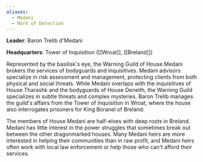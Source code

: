 ```yaml
---
aliases:
  - Medani
  - Mark of Detection
---
```

**Leader**: Baron Trelib d'Medani

**Headquarters**: Tower of Inquisition ([[Wroat]], [[Breland]])

Represented by the basilisk's eye, the Warning Guild of House Medani brokers the services of bodyguards and inquisitives. Medani advisors specialize in risk assessment and management, protecting clients from both physical and social threats. While Medani overlaps with the inquisitives of House Tharashk and the bodyguards of House Deneith, the Warning Guild specializes in subtle threats and complex mysteries. Baron Trelib manages the guild's affairs from the Tower of Inquisition in Wroat, where the house also interrogates prisoners for King Boranel of Breland.

The members of House Medani are half-elves with deep roots in Breland. Medani has little interest in the power struggles that sometimes break out between the other dragonmarked houses. Many Medani heirs are more interested in helping their communities than in raw profit, and Medani heirs often work with local law enforcement or help those who can't afford their services.